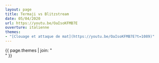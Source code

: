 ```yaml
---
layout: page
title: Termaji vs Blitzstream
date: 05/04/2020
url: https://youtu.be/OaIsoKFMB7E
ouverture: italienne
themes:
- "[Clouage et attaque de mat](https://youtu.be/OaIsoKFMB7E?t=1089)"
---
```


{{ page.themes | join: " <br> " }}
